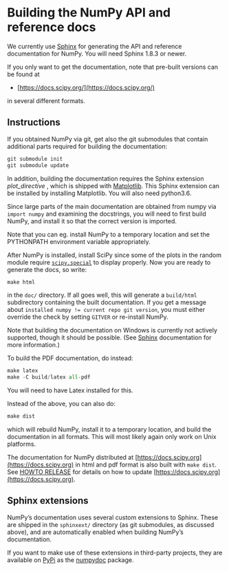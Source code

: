# Building the NumPy API and reference docs

We currently use [Sphinx](https://www.sphinx-doc.org/) for generating the API and reference
documentation for NumPy.  You will need Sphinx 1.8.3 or newer.

If you only want to get the documentation, note that pre-built
versions can be found at

  - [https://docs.scipy.org/](https://docs.scipy.org/)

in several different formats.

## Instructions

If you obtained NumPy via git, get also the git submodules that contain
additional parts required for building the documentation:

``` python
git submodule init
git submodule update
```

In addition, building the documentation requires the Sphinx extension
 *plot_directive* , which is shipped with [Matplotlib](https://matplotlib.org/). This Sphinx extension can
be installed by installing Matplotlib. You will also need python3.6.

Since large parts of the main documentation are obtained from numpy via
``import numpy`` and examining the docstrings, you will need to first build
NumPy, and install it so that the correct version is imported.

Note that you can eg. install NumPy to a temporary location and set
the PYTHONPATH environment variable appropriately.

After NumPy is installed, install SciPy since some of the plots in the random
module require [``scipy.special``](https://docs.scipy.org/doc/scipy/reference/special.html#module-scipy.special) to display properly. Now you are ready to
generate the docs, so write:

``` python
make html
```

in the ``doc/`` directory. If all goes well, this will generate a
``build/html`` subdirectory containing the built documentation. If you get
a message about ``installed numpy != current repo git version``, you must
either override the check by setting ``GITVER`` or re-install NumPy.

Note that building the documentation on Windows is currently not actively
supported, though it should be possible. (See [Sphinx](https://www.sphinx-doc.org/) documentation
for more information.)

To build the PDF documentation, do instead:

``` python
make latex
make -C build/latex all-pdf
```

You will need to have Latex installed for this.

Instead of the above, you can also do:

``` python
make dist
```

which will rebuild NumPy, install it to a temporary location, and
build the documentation in all formats. This will most likely again
only work on Unix platforms.

The documentation for NumPy distributed at [https://docs.scipy.org](https://docs.scipy.org) in html and
pdf format is also built with ``make dist``.  See [HOWTO RELEASE](https://github.com/numpy/numpy/blob/master/doc/HOWTO_RELEASE.rst.txt) for details on
how to update [https://docs.scipy.org](https://docs.scipy.org).

## Sphinx extensions

NumPy’s documentation uses several custom extensions to Sphinx.  These
are shipped in the ``sphinxext/`` directory (as git submodules, as discussed
above), and are automatically enabled when building NumPy’s documentation.

If you want to make use of these extensions in third-party
projects, they are available on [PyPi](https://pypi.org/) as the [numpydoc](https://python.org/pypi/numpydoc) package.